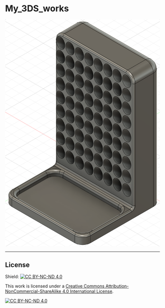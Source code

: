 # My_3DS_works

<a href="https://github.com/R0mb0/My_3DS_works/tree/main/Porta_penne_v1">

![Porta penne v1](https://github.com/R0mb0/My_3DS_works/blob/main/Porta_penne_v1/Porta_penne_v1.png)

</a>

---

## License

Shield: [![CC BY-NC-ND 4.0][cc-by-nc-nd-shield]][cc-by-nc-nd]

This work is licensed under a
[Creative Commons Attribution-NonCommercial-ShareAlike 4.0 International License][cc-by-nc-nd].

[![CC BY-NC-ND 4.0][cc-by-nc-nd-image]][cc-by-nc-nd]

[cc-by-nc-nd]: http://creativecommons.org/licenses/by-nc-nd/4.0/
[cc-by-nc-nd-image]: https://licensebuttons.net/l/by-nc-nd/4.0/88x31.png
[cc-by-nc-nd-shield]: https://img.shields.io/badge/License-CC%20BY--NC--ND%204.0-lightgrey.svg

